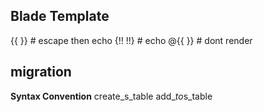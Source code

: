 ## Blade Template

{{ }}     # escape then echo
{!! !!}   # echo
@{{ }}    # dont render


## migration

**Syntax Convention**
create_<model>s_table
add_<column>_to_<model>s_table
